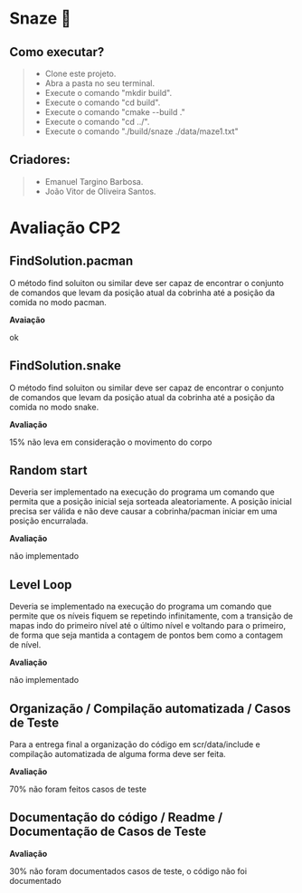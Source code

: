 # Snaze :snake:

## Como executar?
> - Clone este projeto.
> - Abra a pasta no seu terminal.
> - Execute o comando "mkdir build".
> - Execute o comando "cd build".
> - Execute o comando "cmake --build ."
> - Execute o comando "cd ../".
> - Execute o comando "./build/snaze ./data/maze1.txt"

## Criadores:
> - Emanuel Targino Barbosa.
> - João Vitor de Oliveira Santos.

# Avaliação CP2

## FindSolution.pacman

O método find soluiton ou similar deve ser capaz de encontrar o conjunto de comandos que levam da posição atual da cobrinha até a posição da comida no modo pacman.

**Avaiação**

ok

## FindSolution.snake

O método find soluiton ou similar deve ser capaz de encontrar o conjunto de comandos que levam da posição atual da cobrinha até a posição da comida no modo snake.

**Avaliação**

15% não leva em consideração o movimento do corpo

## Random start

Deveria ser implementado na execução do programa um comando que permita que a posição inicial seja sorteada aleatoriamente. A posição inicial precisa ser válida e não deve causar a cobrinha/pacman iniciar em uma posição encurralada.

**Avaliação**

não implementado

## Level Loop

Deveria se implementado na execução do programa um comando que permite que os níveis fiquem se repetindo infinitamente, com a transição de mapas indo do primeiro nível até o último nível e voltando para o primeiro, de forma que seja mantida a contagem de pontos bem como a contagem de nível.

**Avaliação**

não implementado

## Organização / Compilação automatizada / Casos de Teste

Para a entrega final a organização do código em scr/data/include e compilação automatizada de alguma forma deve ser feita.

**Avaliação**

70% não foram feitos casos de teste

## Documentação do código / Readme / Documentação de Casos de Teste

**Avaliação**

30% não foram documentados casos de teste, o código não foi documentado

